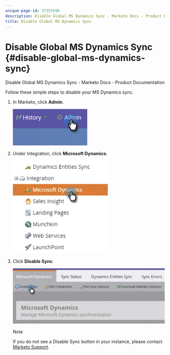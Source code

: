 ```yaml
---
unique-page-id: 37355596
description: Disable Global MS Dynamics Sync - Marketo Docs - Product Documentation
title: Disable Global MS Dynamics Sync
---
```


# Disable Global MS Dynamics Sync {#disable-global-ms-dynamics-sync}

Disable Global MS Dynamics Sync - Marketo Docs - Product Documentation

Follow these simple steps to disable your MS Dynamics sync.

1. In Marketo, click **Admin**.

   ![](assets/one.png)

1. Under Integration, click **Microsoft Dynamics**.

   ![](assets/two.png)

1. Click **Disable Sync**.

   ![](assets/three.png)

   >[!NOTE]
   >
   >If you do not see a Disable Sync button in your instance, please contact [Marketo Support](http://nation.marketo.com/community/support_solutions).

